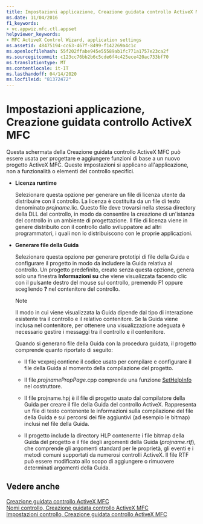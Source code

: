 ```yaml
---
title: Impostazioni applicazione, Creazione guidata controllo ActiveX MFC
ms.date: 11/04/2016
f1_keywords:
- vc.appwiz.mfc.ctl.appset
helpviewer_keywords:
- MFC ActiveX Control Wizard, application settings
ms.assetid: 48475194-cc63-467f-8499-f142269a4c1c
ms.openlocfilehash: 55f202ffabe945e55589ab1fc771a1757e23ca2f
ms.sourcegitcommit: c123cc76bb2b6c5cde6f4c425ece420ac733bf70
ms.translationtype: MT
ms.contentlocale: it-IT
ms.lasthandoff: 04/14/2020
ms.locfileid: "81372472"
---
```

# <a name="application-settings-mfc-activex-control-wizard"></a>Impostazioni applicazione, Creazione guidata controllo ActiveX MFC

Questa schermata della Creazione guidata controllo ActiveX MFC può essere usata per progettare e aggiungere funzioni di base a un nuovo progetto ActiveX MFC. Queste impostazioni si applicano all'applicazione, non a funzionalità o elementi del controllo specifici.

- **Licenza runtime**

   Selezionare questa opzione per generare un file di licenza utente da distribuire con il controllo. La licenza è costituita da un file di testo denominato *projname*.lic. Questo file deve trovarsi nella stessa directory della DLL del controllo, in modo da consentire la creazione di un'istanza del controllo in un ambiente di progettazione. Il file di licenza viene in genere distribuito con il controllo dallo sviluppatore ad altri programmatori, i quali non lo distribuiscono con le proprie applicazioni.

- **Generare file della Guida**

   Selezionare questa opzione per generare prototipi di file della Guida e configurare il progetto in modo da includere la Guida relativa al controllo. Un progetto predefinito, creato senza questa opzione, genera solo una finestra **Informazioni su** che viene visualizzata facendo clic con il pulsante destro del mouse sul controllo, premendo F1 oppure scegliendo **?** nel contenitore del controllo.

   > [!NOTE]
   > Il modo in cui viene visualizzata la Guida dipende dal tipo di interazione esistente tra il controllo e il relativo contenitore. Se la Guida viene inclusa nel contenitore, per ottenere una visualizzazione adeguata è necessario gestire i messaggi tra il controllo e il contenitore.

   Quando si generano file della Guida con la procedura guidata, il progetto comprende quanto riportato di seguito:

  - Il file vcxproj contiene il codice usato per compilare e configurare il file della Guida al momento della compilazione del progetto.

  - Il file *projnamePropPage*.cpp comprende una funzione [SetHelpInfo](../../mfc/reference/colepropertypage-class.md#sethelpinfo) nel costruttore.

  - Il file projname.hpj è il file di progetto usato dal compilatore della Guida per creare il file della Guida del controllo ActiveX. Rappresenta un file di testo contenente le informazioni sulla compilazione del file della Guida e sui percorsi dei file aggiuntivi (ad esempio le bitmap) inclusi nel file della Guida.

  - Il progetto include la directory HLP contenente i file bitmap della Guida del progetto e il file degli argomenti della Guida (*projname.rtf*), che comprende gli argomenti standard per le proprietà, gli eventi e i metodi comuni supportati da numerosi controlli ActiveX. Il file RTF può essere modificato allo scopo di aggiungere o rimuovere determinati argomenti della Guida.

## <a name="see-also"></a>Vedere anche

[Creazione guidata controllo ActiveX MFC](../../mfc/reference/mfc-activex-control-wizard.md)<br/>
[Nomi controllo, Creazione guidata controllo ActiveX MFC](../../mfc/reference/control-names-mfc-activex-control-wizard.md)<br/>
[Impostazioni controllo, Creazione guidata controllo ActiveX MFC](../../mfc/reference/control-settings-mfc-activex-control-wizard.md)
